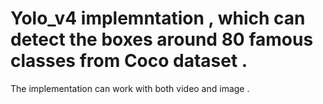 # Yolo_v4 implemntation , which can detect the boxes around 80 famous classes from Coco dataset .
The implementation can work with both video and image .
